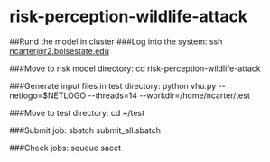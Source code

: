 # risk-perception-wildlife-attack
##Rund the model in cluster
###Log into the system:
ssh ncarter@r2.boisestate.edu

###Move to risk model directory:
cd risk-perception-wildlife-attack

###Generate input files in test directory:
python vhu.py --netlogo=$NETLOGO --threads=14 --workdir=/home/ncarter/test

###Move to test directory:
cd ~/test

###Submit job:
sbatch submit_all.sbatch

###Check jobs:
squeue
sacct
